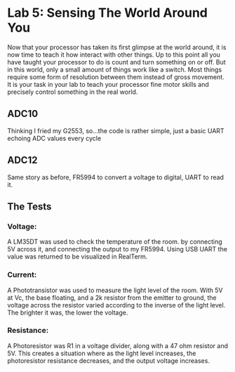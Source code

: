 # Lab 5: Sensing The World Around You
Now that your processor has taken its first glimpse at the world around, it is now time to teach it how interact with other things. Up to this point all you have taught your processor to do is count and turn something on or off. But in this world, only a small amount of things work like a switch. Most things require some form of resolution between them instead of gross movement. It is your task in your lab to teach your processor fine motor skills and precisely control something in the real world. 

## ADC10
Thinking I fried my G2553, so...the code is rather simple, just a basic UART echoing ADC values every cycle

## ADC12
Same story as before, FR5994 to convert a voltage to digital, UART to read it. 

## The Tests
### Voltage:
A LM35DT was used to check the temperature of the room. by connecting 5V across it, and connecting the output to my FR5994. Using USB UART the value was returned to be visualized in RealTerm.

### Current:
A Phototransistor was used to measure the light level of the room. With 5V at Vc, the base floating, and a 2k resistor from the emitter to ground, the voltage across the resistor varied according to the inverse of the light level. The brighter it was, the lower the voltage.

### Resistance:
A Photoresistor was R1 in a voltage divider, along with a 47 ohm resistor and 5V. This creates a situation where as the light level increases, the photoresistor resistance decreases, and the output voltage increases. 
